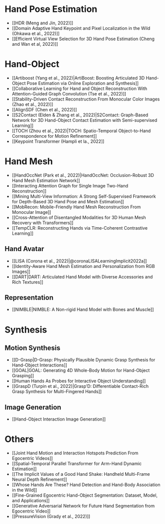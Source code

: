 # Hand Pose Estimation
* [[HDR (Meng and Jin, 2022)]]
* [[Domain Adaptive Hand Keypoint and Pixel Localization in the Wild (Ohkawa et al., 2022)]]
* [[Efficient Virtual View Selection for 3D Hand Pose Estimation (Cheng and Wan et al, 2022)]]

# Hand-Object
* [[Artiboost (Yang et al., 2022)|ArtiBoost: Boosting Articulated 3D Hand-Object Pose Estimation via Online Exploration and Synthesis]]
* [[Collaborative Learning for Hand and Object Reconstruction With Attention-Guided Graph Convolution (Tse et al., 2022)]]
* [[Stability-Driven Contact Reconstruction From Monocular Color Images (Zhao et al., 2022)]]
* [[AlignSDF (Chen et al., 2022)]]
* [[S2Contact (Elden & Zhang et al., 2022)|S2Contact: Graph-Based Network for 3D Hand-Object Contact Estimation with Semi-supervised Learning]]
* [[TOCH (Zhou et al., 2022)|TOCH: Spatio-Temporal Object-to-Hand Correspondence for Motion Refinement]]
* [[Keypoint Transformer (Hampli et la., 2022]]
# Hand Mesh
* [[HandOccNet (Park et al., 2022)|HandOccNet: Occlusion-Robust 3D Hand Mesh Estimation Network]]
* [[Interacting Attention Graph for Single Image Two-Hand Reconstruction]]
* [[Mining Multi-View Information: A Strong Self-Supervised Framework for Depth-Based 3D Hand Pose and Mesh Estimation]]
* [[MobRecon: Mobile-Friendly Hand Mesh Reconstruction From Monocular Image]]
* [[Cross-Attention of Disentangled Modalities for 3D Human Mesh Recovery with Transformers]]
* [[TempCLR: Reconstructing Hands via Time-Coherent Contrastive Learning]]
## Hand Avatar
* [[LISA (Corona et al., 2022)|@coronaLISALearningImplicit2022a]]
* [[Identity-Aware Hand Mesh Estimation and Personalization from RGB Images]]
* [[DART|DART: Articulated Hand Model with Diverse Accessories and Rich Textures]]
## Representation
* [[NIMBLE|NIMBLE: A Non-rigid Hand Model with Bones and Muscle]]

# Synthesis
## Motion Synthesis
* [[D-Grasp|D-Grasp: Physically Plausible Dynamic Grasp Synthesis for Hand-Object Interactions]]
* [[GOAL|GOAL: Generating 4D Whole-Body Motion for Hand-Object Grasping]]
* [[Human Hands As Probes for Interactive Object Understanding]]
* [[GraspD (Turpin et al., 2022)|Grasp’D: Differentiable Contact-Rich Grasp Synthesis for Multi-Fingered Hands]]
## Image Generation
* [[Hand-Object Interaction Image Generation]]
# Others
* [[Joint Hand Motion and Interaction Hotspots Prediction From Egocentric Videos]]
* [[Spatial-Temporal Parallel Transformer for Arm-Hand Dynamic Estimation]]
* [[The Implicit Values of a Good Hand Shake: Handheld Multi-Frame Neural Depth Refinement]]
* [[Whose Hands Are These? Hand Detection and Hand-Body Association in the Wild]]
* [[Fine-Grained Egocentric Hand-Object Segmentation: Dataset, Model, and Applications]]
* [[Generative Adversarial Network for Future Hand Segmentation from Egocentric Video]]
* [[PressureVision (Grady et al., 2022)]]
